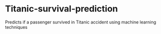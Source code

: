 # Titanic-survival-prediction
Predicts if a passenger survived in Titanic accident using machine learning techniques
